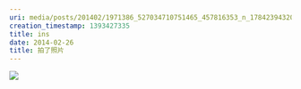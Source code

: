```yaml
---
uri: media/posts/201402/1971386_527034710751465_457816353_n_17842394320033595.jpg
creation_timestamp: 1393427335
title: ins
date: 2014-02-26
title: 拍了照片
---
```


![](media/posts/201402/1971386_527034710751465_457816353_n_17842394320033595.jpg)

